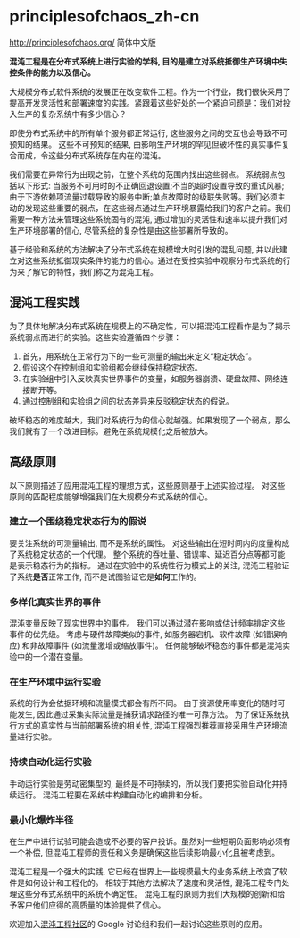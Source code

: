 # principlesofchaos_zh-cn
http://principlesofchaos.org/ 简体中文版

**混沌工程是在分布式系统上进行实验的学科, 目的是建立对系统抵御生产环境中失控条件的能力以及信心。**

大规模分布式软件系统的发展正在改变软件工程。作为一个行业，我们很快采用了提高开发灵活性和部署速度的实践。紧跟着这些好处的一个紧迫问题是：我们对投入生产的复杂系统中有多少信心？

即使分布式系统中的所有单个服务都正常运行, 这些服务之间的交互也会导致不可预知的结果。 这些不可预知的结果, 由影响生产环境的罕见但破坏性的真实事件复合而成，令这些分布式系统存在内在的混沌。

 我们需要在异常行为出现之前，在整个系统的范围内找出这些弱点。 系统弱点包括以下形式: 当服务不可用时的不正确回退设置;不当的超时设置导致的重试风暴;由于下游依赖项流量过载导致的服务中断;单点故障时的级联失败等。我们必须主动的发现这些重要的弱点，在这些弱点通过生产环境暴露给我们的客户之前。我们需要一种方法来管理这些系统固有的混沌, 通过增加的灵活性和速率以提升我们对生产环境部署的信心,  尽管系统的复杂性是由这些部署所导致的。

基于经验和系统的方法解决了分布式系统在规模增大时引发的混乱问题, 并以此建立对这些系统抵御现实条件的能力的信心。通过在受控实验中观察分布式系统的行为来了解它的特性，我们称之为混沌工程。

## 混沌工程实践

为了具体地解决分布式系统在规模上的不确定性，可以把混沌工程看作是为了揭示系统弱点而进行的实验。这些实验遵循四个步骤：

1. 首先，用系统在正常行为下的一些可测量的输出来定义“稳定状态”。
2. 假设这个在控制组和实验组都会继续保持稳定状态。
3. 在实验组中引入反映真实世界事件的变量，如服务器崩溃、硬盘故障、网络连接断开等。
4. 通过控制组和实验组之间的状态差异来反驳稳定状态的假说。

破坏稳态的难度越大，我们对系统行为的信心就越强。如果发现了一个弱点，那么我们就有了一个改进目标。避免在系统规模化之后被放大。

## 高级原则

以下原则描述了应用混沌工程的理想方式，这些原则基于上述实验过程。 对这些原则的匹配程度能够增强我们在大规模分布式系统的信心。

### 建立一个围绕稳定状态行为的假说

要关注系统的可测量输出, 而不是系统的属性。 对这些输出在短时间内的度量构成了系统稳定状态的一个代理。 整个系统的吞吐量、错误率、延迟百分点等都可能是表示稳态行为的指标。 通过在实验中的系统性行为模式上的关注, 混沌工程验证了系统**是否**正常工作, 而不是试图验证它是**如何**工作的。

### 多样化真实世界的事件

混沌变量反映了现实世界中的事件。 我们可以通过潜在影响或估计频率排定这些事件的优先级。 考虑与硬件故障类似的事件, 如服务器宕机、软件故障 (如错误响应) 和非故障事件 (如流量激增或缩放事件)。 任何能够破坏稳态的事件都是混沌实验中的一个潜在变量。

### 在生产环境中运行实验

系统的行为会依据环境和流量模式都会有所不同。 由于资源使用率变化的随时可能发生, 因此通过采集实际流量是捕获请求路径的唯一可靠方法。 为了保证系统执行方式的真实性与当前部署系统的相关性, 混沌工程强烈推荐直接采用生产环境流量进行实验。

### 持续自动化运行实验

手动运行实验是劳动密集型的, 最终是不可持续的，所以我们要把实验自动化并持续运行。 混沌工程要在系统中构建自动化的编排和分析。

### 最小化爆炸半径

在生产中进行试验可能会造成不必要的客户投诉。虽然对一些短期负面影响必须有一个补偿, 但混沌工程师的责任和义务是确保这些后续影响最小化且被考虑到。

混沌工程是一个强大的实践, 它已经在世界上一些规模最大的业务系统上改变了软件是如何设计和工程化的。 相较于其他方法解决了速度和灵活性, 混沌工程专门处理这些分布式系统中的系统不确定性。 混沌工程的原则为我们大规模的创新和给予客户他们应得的高质量的体验提供了信心。

欢迎加入[混沌工程社区](https://groups.google.com/forum/#!forum/chaos-community)的 Google 讨论组和我们一起讨论这些原则的应用。

